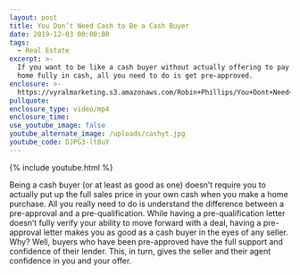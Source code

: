 ```yaml
---
layout: post
title: You Don’t Need Cash to Be a Cash Buyer
date: 2019-12-03 00:00:00
tags:
  - Real Estate
excerpt: >-
  If you want to be like a cash buyer without actually offering to pay for a
  home fully in cash, all you need to do is get pre-approved.
enclosure: >-
  https://vyralmarketing.s3.amazonaws.com/Robin+Phillips/You+Dont+Need+Cash+to+Be+a+Cash+Buyer.mp4
pullquote:
enclosure_type: video/mp4
enclosure_time:
use_youtube_image: false
youtube_alternate_image: /uploads/cashyt.jpg
youtube_code: DJPG3-lt8uY
---
```


{% include youtube.html %}

Being a cash buyer (or at least as good as one) doesn’t require you to actually put up the full sales price in your own cash when you make a home purchase. All you really need to do is understand the difference between a pre-approval and a pre-qualification. While having a pre-qualification letter doesn’t fully verify your ability to move forward with a deal, having a pre-approval letter makes you as good as a cash buyer in the eyes of any seller. Why? Well, buyers who have been pre-approved have the full support and confidence of their lender. This, in turn, gives the seller and their agent confidence in you and your offer.